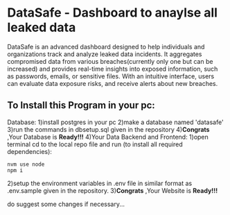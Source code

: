 # DataSafe - Dashboard to anaylse all leaked data 
DataSafe is an advanced dashboard designed to help individuals and organizations track and analyze leaked data incidents. 
It aggregates compromised data from various breaches(currently only one but can be increased) and provides real-time insights into exposed information, such as passwords, emails, or sensitive files.
With an intuitive interface, users can evaluate data exposure risks, and receive alerts about new breaches. 

## To Install this Program in your pc:
Database:
1)install postgres in your pc
2)make a database named 'datasafe'
3)run the commands in dbsetup.sql given in the repository
4)**Congrats** ,Your Database is **Ready!!!**
4)Your Data 
Backend and Frontend:
1)open terminal cd to the local repo file and run (to install all required dependencies):
```
nvm use node
npm i
```
2)setup the environment variables in .env file in similar format as .env.sample given in the repository.
3)**Congrats** ,Your Website is **Ready!!!**

do suggest some changes if necessary...
